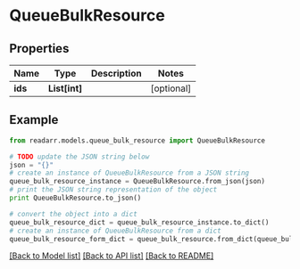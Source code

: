 # QueueBulkResource


## Properties

Name | Type | Description | Notes
------------ | ------------- | ------------- | -------------
**ids** | **List[int]** |  | [optional] 

## Example

```python
from readarr.models.queue_bulk_resource import QueueBulkResource

# TODO update the JSON string below
json = "{}"
# create an instance of QueueBulkResource from a JSON string
queue_bulk_resource_instance = QueueBulkResource.from_json(json)
# print the JSON string representation of the object
print QueueBulkResource.to_json()

# convert the object into a dict
queue_bulk_resource_dict = queue_bulk_resource_instance.to_dict()
# create an instance of QueueBulkResource from a dict
queue_bulk_resource_form_dict = queue_bulk_resource.from_dict(queue_bulk_resource_dict)
```
[[Back to Model list]](../README.md#documentation-for-models) [[Back to API list]](../README.md#documentation-for-api-endpoints) [[Back to README]](../README.md)



